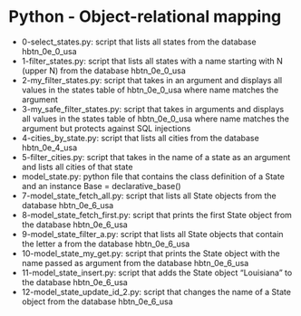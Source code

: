 # Python - Object-relational mapping
* 0-select_states.py: script that lists all states from the database hbtn_0e_0_usa
* 1-filter_states.py: script that lists all states with a name starting with N (upper N) from the database hbtn_0e_0_usa
* 2-my_filter_states.py: script that takes in an argument and displays all values in the states table of hbtn_0e_0_usa where name matches the argument
* 3-my_safe_filter_states.py: script that takes in arguments and displays all values in the states table of hbtn_0e_0_usa where name matches the argument but protects against SQL injections
* 4-cities_by_state.py: script that lists all cities from the database hbtn_0e_4_usa
* 5-filter_cities.py: script that takes in the name of a state as an argument and lists all cities of that state
* model_state.py: python file that contains the class definition of a State and an instance Base = declarative_base()
* 7-model_state_fetch_all.py: script that lists all State objects from the database hbtn_0e_6_usa
* 8-model_state_fetch_first.py: script that prints the first State object from the database hbtn_0e_6_usa
* 9-model_state_filter_a.py: script that lists all State objects that contain the letter a from the database hbtn_0e_6_usa
* 10-model_state_my_get.py: script that prints the State object with the name passed as argument from the database hbtn_0e_6_usa
* 11-model_state_insert.py: script that adds the State object “Louisiana” to the database hbtn_0e_6_usa
* 12-model_state_update_id_2.py: script that changes the name of a State object from the database hbtn_0e_6_usa
